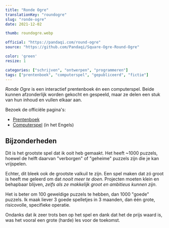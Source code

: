 ```yaml
---
title: "Ronde Ogre"
translationKey: "roundogre"
slug: "ronde-ogre"
date: 2021-12-02

thumb: roundogre.webp

official: "https://pandaqi.com/round-ogre"
source: "https://github.com/Pandaqi/Square-Ogre-Round-Ogre"

color: 'green'
resize: 1

categories: ["schrijven", "ontwerpen", "programmeren"]
tags: ["prentenboek", "computerspel", "gepubliceerd", "fictie"]
---
```


_Ronde Ogre_ is een interactief prentenboek én een computerspel. Beide kunnen afzonderlijk worden gekocht en gespeeld, maar ze delen een stuk van hun inhoud en vullen elkaar aan.

Bezoek de officiële pagina's:
* [Prentenboek](https://tiamopastoor.com/books/ronde-ogre)
* [Computerspel](https://pandaqi.com/round-ogre) (in het Engels)

## Bijzonderheden
Dit is het grootste spel dat ik ooit heb gemaakt. Het heeft \~1000 puzzels, hoewel de helft daarvan "verborgen" of "geheime" puzzels zijn die je kan vrijspelen.

Echter, dit bleek ook de grootste valkuil te zijn. Een spel maken dat zó groot is heeft me geleerd om dat _nooit meer te doen_. Projecten moeten klein en behapbaar blijven, _zelfs als ze makkelijk groot en ambitieus kunnen zijn_.

Het is beter om 100 geweldige puzzels te hebben, dan 1000 "goede" puzzels. Ik maak liever 3 goede spelletjes in 3 maanden, dan één grote, risicovolle, specifieke operatie.

Ondanks dat ik zeer trots ben op het spel en dank dat het de prijs waard is, was het vooral een grote (harde) les voor de toekomst.